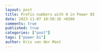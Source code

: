 ```yaml
---
layout: post
title: Prefix numbers with 0 in Power BI
date: 2023-11-07 10:58:16 +0200
comments: true
published: true
categories: ["post"]
tags: ["power bi"]
author: Kris van der Mast
---
```

